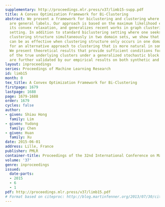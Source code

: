 ```yaml
---
supplementary: http://proceedings.mlr.press/v37/limb15-supp.pdf
title: A Convex Optimization Framework for Bi-Clustering
abstract: We present a framework for biclustering and clustering where the observations
  are general labels. Our approach is based on the maximum likelihood estimator and
  its convex relaxation, and generalizes recent works in graph clustering to the biclustering
  setting. In addition to standard biclustering setting where one seeks to discover
  clustering structure simultaneously in two domain sets, we show that the same algorithm
  can be as effective when clustering structure only occurs in one domain. This allows
  for an alternative approach to clustering that is more natural in some scenarios.
  We present theoretical results that provide sufficient conditions for the recovery
  of the true underlying clusters under a generalized stochastic block model. These
  are further validated by our empirical results on both synthetic and real data.
layout: inproceedings
series: Proceedings of Machine Learning Research
id: limb15
month: 0
tex_title: A Convex Optimization Framework for Bi-Clustering
firstpage: 1679
lastpage: 1688
page: 1679-1688
order: 1679
cycles: false
author:
- given: Shiau Hong
  family: Lim
- given: Yudong
  family: Chen
- given: Huan
  family: Xu
date: 2015-06-01
address: Lille, France
publisher: PMLR
container-title: Proceedings of the 32nd International Conference on Machine Learning
volume: '37'
genre: inproceedings
issued:
  date-parts:
  - 2015
  - 6
  - 1
pdf: http://proceedings.mlr.press/v37/limb15.pdf
# Format based on citeproc: http://blog.martinfenner.org/2013/07/30/citeproc-yaml-for-bibliographies/
---
```

